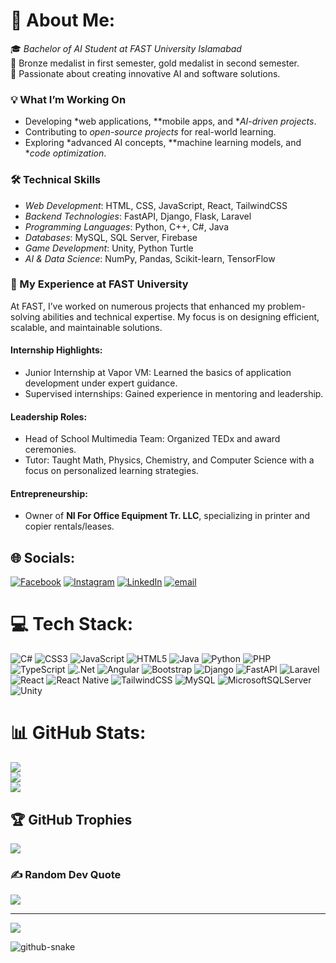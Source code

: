 # 💫 About Me:

🎓 *Bachelor of AI Student at FAST University Islamabad*  
🥇 Bronze medalist in first semester, gold medalist in second semester.  
🚀 Passionate about creating innovative AI and software solutions.

### 💡 What I’m Working On
- Developing *web applications, **mobile apps, and **AI-driven projects*.
- Contributing to *open-source projects* for real-world learning.
- Exploring *advanced AI concepts, **machine learning models, and **code optimization*.

### 🛠 Technical Skills
- *Web Development*: HTML, CSS, JavaScript, React, TailwindCSS
- *Backend Technologies*: FastAPI, Django, Flask, Laravel
- *Programming Languages*: Python, C++, C#, Java
- *Databases*: MySQL, SQL Server, Firebase
- *Game Development*: Unity, Python Turtle
- *AI & Data Science*: NumPy, Pandas, Scikit-learn, TensorFlow

### 📌 My Experience at FAST University
At FAST, I’ve worked on numerous projects that enhanced my problem-solving abilities and technical expertise. My focus is on designing efficient, scalable, and maintainable solutions.  

#### Internship Highlights:
- Junior Internship at Vapor VM: Learned the basics of application development under expert guidance.  
- Supervised internships: Gained experience in mentoring and leadership.  

#### Leadership Roles:
- Head of School Multimedia Team: Organized TEDx and award ceremonies.
- Tutor: Taught Math, Physics, Chemistry, and Computer Science with a focus on personalized learning strategies.

#### Entrepreneurship:
- Owner of **NI For Office Equipment Tr. LLC**, specializing in printer and copier rentals/leases.

## 🌐 Socials:
[![Facebook](https://img.shields.io/badge/Facebook-%231877F2.svg?logo=Facebook&logoColor=white)](https://www.facebook.com/SAliHaiderN/) [![Instagram](https://img.shields.io/badge/Instagram-%23E4405F.svg?logo=Instagram&logoColor=white)](https://www.instagram.com/SAliHaiderN/) [![LinkedIn](https://img.shields.io/badge/LinkedIn-%230077B5.svg?logo=linkedin&logoColor=white)](https://linkedin.com/in/SAliHaiderN) [![email](https://img.shields.io/badge/Email-D14836?logo=gmail&logoColor=white)](mailto:syedalihn@outlook.com)

# 💻 Tech Stack:
![C#](https://img.shields.io/badge/c%23-%23239120.svg?style=for-the-badge&logo=csharp&logoColor=white) ![CSS3](https://img.shields.io/badge/css3-%231572B6.svg?style=for-the-badge&logo=css3&logoColor=white) ![JavaScript](https://img.shields.io/badge/javascript-%23323330.svg?style=for-the-badge&logo=javascript&logoColor=%23F7DF1E) ![HTML5](https://img.shields.io/badge/html5-%23E34F26.svg?style=for-the-badge&logo=html5&logoColor=white) ![Java](https://img.shields.io/badge/java-%23ED8B00.svg?style=for-the-badge&logo=openjdk&logoColor=white) ![Python](https://img.shields.io/badge/python-3670A0?style=for-the-badge&logo=python&logoColor=ffdd54) ![PHP](https://img.shields.io/badge/php-%23777BB4.svg?style=for-the-badge&logo=php&logoColor=white) ![TypeScript](https://img.shields.io/badge/typescript-%23007ACC.svg?style=for-the-badge&logo=typescript&logoColor=white) ![.Net](https://img.shields.io/badge/.NET-5C2D91?style=for-the-badge&logo=.net&logoColor=white) ![Angular](https://img.shields.io/badge/angular-%23DD0031.svg?style=for-the-badge&logo=angular&logoColor=white) ![Bootstrap](https://img.shields.io/badge/bootstrap-%238511FA.svg?style=for-the-badge&logo=bootstrap&logoColor=white) ![Django](https://img.shields.io/badge/django-%23092E20.svg?style=for-the-badge&logo=django&logoColor=white) ![FastAPI](https://img.shields.io/badge/FastAPI-005571?style=for-the-badge&logo=fastapi) ![Laravel](https://img.shields.io/badge/laravel-%23FF2D20.svg?style=for-the-badge&logo=laravel&logoColor=white) ![React](https://img.shields.io/badge/react-%2320232a.svg?style=for-the-badge&logo=react&logoColor=%2361DAFB) ![React Native](https://img.shields.io/badge/react_native-%2320232a.svg?style=for-the-badge&logo=react&logoColor=%2361DAFB) ![TailwindCSS](https://img.shields.io/badge/tailwindcss-%2338B2AC.svg?style=for-the-badge&logo=tailwind-css&logoColor=white) ![MySQL](https://img.shields.io/badge/mysql-4479A1.svg?style=for-the-badge&logo=mysql&logoColor=white) ![MicrosoftSQLServer](https://img.shields.io/badge/Microsoft%20SQL%20Server-CC2927?style=for-the-badge&logo=microsoft%20sql%20server&logoColor=white) ![Unity](https://img.shields.io/badge/unity-%23000000.svg?style=for-the-badge&logo=unity&logoColor=white)

# 📊 GitHub Stats:
![](https://github-readme-stats.vercel.app/api?username=SAliHaiderN&theme=dark&hide_border=false&include_all_commits=false&count_private=false)<br/>
![](https://github-readme-streak-stats.herokuapp.com/?user=SAliHaiderN&theme=dark&hide_border=false)<br/>
![](https://github-readme-stats.vercel.app/api/top-langs/?username=SAliHaiderN&theme=dark&hide_border=false&include_all_commits=false&count_private=false&layout=compact)

## 🏆 GitHub Trophies
![](https://github-profile-trophy.vercel.app/?username=SAliHaiderN&theme=default&no-frame=false&no-bg=true&margin-w=4)

### ✍ Random Dev Quote
![](https://quotes-github-readme.vercel.app/api?type=horizontal&theme=radical)

---
[![](https://visitcount.itsvg.in/api?id=SAliHaiderN&icon=0&color=0)](https://visitcount.itsvg.in)

<picture>
  <source media="(prefers-color-scheme: dark)" srcset="https://raw.githubusercontent.com/SAliHaiderN/SAliHaiderN/output/github-snake-dark.svg" />
  <source media="(prefers-color-scheme: light)" srcset="https://raw.githubusercontent.com/SAliHaiderN/SAliHaiderN/output/github-snake.svg" />
  <img alt="github-snake" src="https://raw.githubusercontent.com/SAliHaiderN/SAliHaiderN/output/github-snake.svg" />
</picture>

